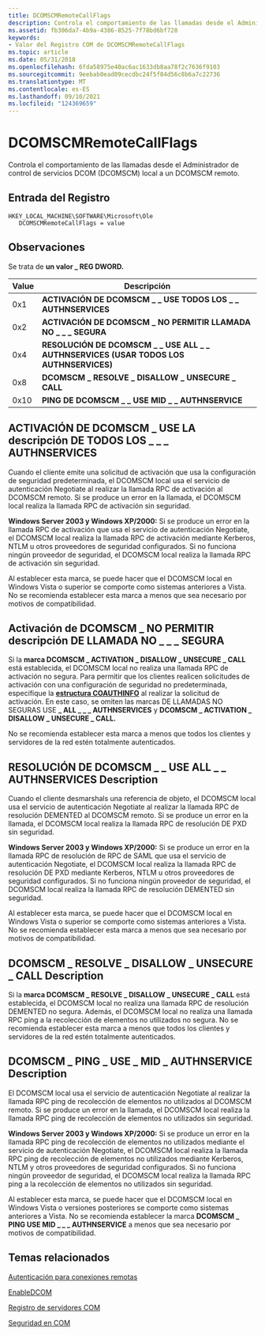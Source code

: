 ```yaml
---
title: DCOMSCMRemoteCallFlags
description: Controla el comportamiento de las llamadas desde el Administrador de control de servicios DCOM (DCOMSCM) local a un DCOMSCM remoto.
ms.assetid: fb306da7-4b9a-4386-8525-7f78bd6bf728
keywords:
- Valor del Registro COM de DCOMSCMRemoteCallFlags
ms.topic: article
ms.date: 05/31/2018
ms.openlocfilehash: 6fda58975e40ac6ac1633db8aa78f2c7636f9103
ms.sourcegitcommit: 9eebab0ead09cecdbc24f5f84d56c8b6a7c22736
ms.translationtype: MT
ms.contentlocale: es-ES
ms.lasthandoff: 09/10/2021
ms.locfileid: "124369659"
---
```

# <a name="dcomscmremotecallflags"></a>DCOMSCMRemoteCallFlags

Controla el comportamiento de las llamadas desde el Administrador de control de servicios DCOM (DCOMSCM) local a un DCOMSCM remoto.

## <a name="registry-entry"></a>Entrada del Registro

```
HKEY_LOCAL_MACHINE\SOFTWARE\Microsoft\Ole
   DCOMSCMRemoteCallFlags = value
```

## <a name="remarks"></a>Observaciones

Se trata de **un valor \_ REG DWORD.**



| Value | Descripción                                       |
|-------|---------------------------------------------------|
| 0x1   | **ACTIVACIÓN DE DCOMSCM \_ \_ USE TODOS LOS \_ \_ AUTHNSERVICES**  |
| 0x2   | **ACTIVACIÓN DE DCOMSCM \_ NO PERMITIR LLAMADA NO \_ \_ \_ SEGURA** |
| 0x4   | **RESOLUCIÓN DE DCOMSCM \_ \_ USE ALL \_ \_ AUTHNSERVICES (USAR TODOS LOS AUTHNSERVICES)**     |
| 0x8   | **DCOMSCM \_ RESOLVE \_ DISALLOW \_ UNSECURE \_ CALL**    |
| 0x10  | **PING DE DCOMSCM \_ \_ USE MID \_ \_ AUTHNSERVICE**         |



 

## <a name="dcomscm_activation_use_all_authnservices-description"></a>ACTIVACIÓN DE DCOMSCM \_ USE LA descripción DE TODOS LOS \_ \_ \_ AUTHNSERVICES

Cuando el cliente emite una solicitud de activación que usa la configuración de seguridad predeterminada, el DCOMSCM local usa el servicio de autenticación Negotiate al realizar la llamada RPC de activación al DCOMSCM remoto. Si se produce un error en la llamada, el DCOMSCM local realiza la llamada RPC de activación sin seguridad.

**Windows Server 2003 y Windows XP/2000:** Si se produce un error en la llamada RPC de activación que usa el servicio de autenticación Negotiate, el DCOMSCM local realiza la llamada RPC de activación mediante Kerberos, NTLM u otros proveedores de seguridad configurados. Si no funciona ningún proveedor de seguridad, el DCOMSCM local realiza la llamada RPC de activación sin seguridad.

Al establecer esta marca, se puede hacer que el DCOMSCM local en Windows Vista o superior se comporte como sistemas anteriores a Vista. No se recomienda establecer esta marca a menos que sea necesario por motivos de compatibilidad.

## <a name="dcomscm_activation_disallow_unsecure_call-description"></a>Activación de DCOMSCM \_ NO PERMITIR descripción DE LLAMADA NO \_ \_ \_ SEGURA

Si la **marca DCOMSCM \_ ACTIVATION \_ DISALLOW \_ UNSECURE \_ CALL** está establecida, el DCOMSCM local no realiza una llamada RPC de activación no segura. Para permitir que los clientes realicen solicitudes de activación con una configuración de seguridad no predeterminada, especifique la [**estructura COAUTHINFO**](/windows/desktop/api/wtypesbase/ns-wtypesbase-coauthinfo) al realizar la solicitud de activación. En este caso, se omiten las marcas DE LLAMADAS NO SEGURAS USE **\_ ALL \_ \_ \_ AUTHNSERVICES** y **DCOMSCM \_ ACTIVATION \_ DISALLOW \_ UNSECURE \_ CALL.**

No se recomienda establecer esta marca a menos que todos los clientes y servidores de la red estén totalmente autenticados.

## <a name="dcomscm_resolve_use_all_authnservices-description"></a>RESOLUCIÓN DE DCOMSCM \_ \_ USE ALL \_ \_ AUTHNSERVICES Description

Cuando el cliente desmarshals una referencia de objeto, el DCOMSCM local usa el servicio de autenticación Negotiate al realizar la llamada RPC de resolución DEMENTED al DCOMSCM remoto. Si se produce un error en la llamada, el DCOMSCM local realiza la llamada RPC de resolución DE PXD sin seguridad.

**Windows Server 2003 y Windows XP/2000:** Si se produce un error en la llamada RPC de resolución de RPC de SAML que usa el servicio de autenticación Negotiate, el DCOMSCM local realiza la llamada RPC de resolución DE PXD mediante Kerberos, NTLM u otros proveedores de seguridad configurados. Si no funciona ningún proveedor de seguridad, el DCOMSCM local realiza la llamada RPC de resolución DEMENTED sin seguridad.

Al establecer esta marca, se puede hacer que el DCOMSCM local en Windows Vista o superior se comporte como sistemas anteriores a Vista. No se recomienda establecer esta marca a menos que sea necesario por motivos de compatibilidad.

## <a name="dcomscm_resolve_disallow_unsecure_call-description"></a>DCOMSCM \_ RESOLVE \_ DISALLOW \_ UNSECURE \_ CALL Description

Si la **marca DCOMSCM \_ RESOLVE \_ DISALLOW \_ UNSECURE \_ CALL** está establecida, el DCOMSCM local no realiza una llamada RPC de resolución DEMENTED no segura. Además, el DCOMSCM local no realiza una llamada RPC ping a la recolección de elementos no utilizados no segura. No se recomienda establecer esta marca a menos que todos los clientes y servidores de la red estén totalmente autenticados.

## <a name="dcomscm_ping_use_mid_authnservice-description"></a>DCOMSCM \_ PING \_ USE \_ MID \_ AUTHNSERVICE Description

El DCOMSCM local usa el servicio de autenticación Negotiate al realizar la llamada RPC ping de recolección de elementos no utilizados al DCOMSCM remoto. Si se produce un error en la llamada, el DCOMSCM local realiza la llamada RPC ping de recolección de elementos no utilizados sin seguridad.

**Windows Server 2003 y Windows XP/2000:** Si se produce un error en la llamada RPC ping de recolección de elementos no utilizados mediante el servicio de autenticación Negotiate, el DCOMSCM local realiza la llamada RPC ping de recolección de elementos no utilizados mediante Kerberos, NTLM y otros proveedores de seguridad configurados. Si no funciona ningún proveedor de seguridad, el DCOMSCM local realiza la llamada RPC ping a la recolección de elementos no utilizados sin seguridad.

Al establecer esta marca, se puede hacer que el DCOMSCM local en Windows Vista o versiones posteriores se comporte como sistemas anteriores a Vista. No se recomienda establecer la marca **DCOMSCM \_ PING USE MID \_ \_ \_ AUTHNSERVICE** a menos que sea necesario por motivos de compatibilidad.

## <a name="related-topics"></a>Temas relacionados

<dl> <dt>

[Autenticación para conexiones remotas](/windows/desktop/WinRM/authentication-for-remote-connections)
</dt> <dt>

[EnableDCOM](enabledcom.md)
</dt> <dt>

[Registro de servidores COM](registering-com-servers.md)
</dt> <dt>

[Seguridad en COM](security-in-com.md)
</dt> </dl>

 

 